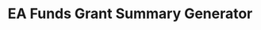 ---
title: EA Funds Grant Summary Generator
emoji: 📑
colorFrom: blue
colorTo: green
sdk: docker
pinned: false
---